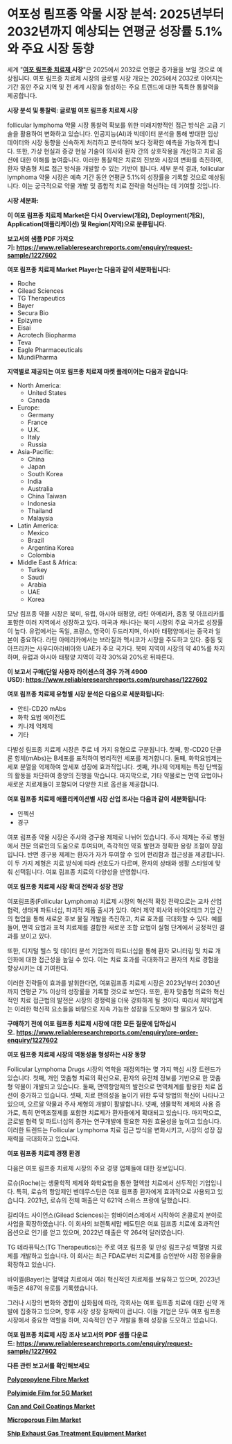 <p><h1>여포성 림프종 약물 시장 분석: 2025년부터 2032년까지 예상되는 연평균 성장률 5.1%와 주요 시장 동향</h1></p><p>세계 "<strong><a href="https://www.reliableresearchreports.com/follicular-lymphoma-drugs-r1227602?utm_campaign=106&utm_medium=8&utm_source=Github&utm_content=ia&utm_term=07012025&utm_id=follicular-lymphoma-drugs">여포 림프종 치료제&nbsp;</a></strong><strong>시장</strong>"은 2025에서 2032로 연평균 증가율을 보일 것으로 예상됩니다. 여포 림프종 치료제 시장의 글로벌 시장 개요는 2025에서 2032로 이어지는 기간 동안 주요 지역 및 전 세계 시장을 형성하는 주요 트렌드에 대한 독특한 통찰력을 제공합니다.</p>
<p><strong>시장 분석 및 통찰력: 글로벌 여포 림프종 치료제 시장</strong></p>
<p><p> follicular lymphoma 약물 시장 통찰력 확보를 위한 미래지향적인 접근 방식은 고급 기술을 활용하여 변화하고 있습니다. 인공지능(AI)과 빅데이터 분석을 통해 방대한 임상 데이터와 시장 동향을 신속하게 처리하고 분석하여 보다 정확한 예측을 가능하게 합니다. 또한, 가상 현실과 증강 현실 기술이 의사와 환자 간의 상호작용을 개선하고 치료 옵션에 대한 이해를 높여줍니다. 이러한 통찰력은 치료의 진보와 시장의 변화를 촉진하여, 환자 맞춤형 치료 접근 방식을 개발할 수 있는 기반이 됩니다. 세부 분석 결과, follicular lymphoma 약물 시장은 예측 기간 동안 연평균 5.1%의 성장률을 기록할 것으로 예상됩니다. 이는 궁극적으로 약물 개발 및 종합적 치료 전략을 혁신하는 데 기여할 것입니다.</p><a href="%7CAUTHORITHY_DOMAIN_URL%7C?utm_campaign=106&utm_medium=8&utm_source=Github&utm_content=ia&utm_term=07012025&utm_id=follicular-lymphoma-drugs"></a></p>
<p><strong>시장 세분화:</strong></p>
<p><strong>이 여포 림프종 치료제 Market은 다시 Overview(개요), Deployment(개요), Application(애플리케이션) 및 Region(지역)으로 분류됩니다.</strong></p>
<p><strong>보고서의 샘플 PDF 가져오기:&nbsp;<a href="https://www.reliableresearchreports.com/enquiry/request-sample/1227602?utm_campaign=106&utm_medium=8&utm_source=Github&utm_content=ia&utm_term=07012025&utm_id=follicular-lymphoma-drugs">https://www.reliableresearchreports.com/enquiry/request-sample/1227602</a></strong><strong></strong></p>
<p><strong>여포 림프종 치료제 Market Player는 다음과 같이 세분화됩니다:</strong></p>
<p><ul><li>Roche</li><li>Gilead Sciences</li><li>TG Therapeutics</li><li>Bayer</li><li>Secura Bio</li><li>Epizyme</li><li>Eisai</li><li>Acrotech Biopharma</li><li>Teva</li><li>Eagle Pharmaceuticals</li><li>MundiPharma</li></ul></p>
<p><strong>지역별로 제공되는 여포 림프종 치료제 마켓 플레이어는 다음과 같습니다:</strong></p>
<p><ul>
    <li>
        North America:
        <ul>
            <li>United States</li>
            <li>Canada</li>
        </ul>
    </li>
    <li>
        Europe:
        <ul>
            <li>Germany</li>
            <li>France</li>
            <li>U.K.</li>
            <li>Italy</li>
            <li>Russia</li>
        </ul>
    </li>
    <li>
        Asia-Pacific:
        <ul>
            <li>China</li>
            <li>Japan</li>
            <li>South Korea</li>
            <li>India</li>
            <li>Australia</li>
            <li>China Taiwan</li>
            <li>Indonesia</li>
            <li>Thailand</li>
            <li>Malaysia</li>
        </ul>
    </li>
    <li>
        Latin America:
        <ul>
            <li>Mexico</li>
            <li>Brazil</li>
            <li>Argentina Korea</li>
            <li>Colombia</li>
        </ul>
    </li>
    <li>
        Middle East & Africa:
        <ul>
            <li>Turkey</li>
            <li>Saudi</li>
            <li>Arabia</li>
            <li>UAE</li>
            <li>Korea</li>
        </ul>
    </li>
    </ul></p>
<p><p>모낭 림프종 약물 시장은 북미, 유럽, 아시아 태평양, 라틴 아메리카, 중동 및 아프리카를 포함한 여러 지역에서 성장하고 있다. 미국과 캐나다는 북미 시장의 주요 국가로 성장률이 높다. 유럽에서는 독일, 프랑스, 영국이 두드러지며, 아시아 태평양에서는 중국과 일본이 중요하다. 라틴 아메리카에서는 브라질과 멕시코가 시장을 주도하고 있다. 중동 및 아프리카는 사우디아라비아와 UAE가 주요 국가다. 북미 지역이 시장의 약 40%를 차지하며, 유럽과 아시아 태평양 지역이 각각 30%와 20%로 뒤따른다.</p></p>
<p><strong>이 보고서 구매(단일 사용자 라이센스의 경우 가격 4900 USD):&nbsp;<a href="https://www.reliableresearchreports.com/purchase/1227602?utm_campaign=106&utm_medium=8&utm_source=Github&utm_content=ia&utm_term=07012025&utm_id=follicular-lymphoma-drugs">https://www.reliableresearchreports.com/purchase/1227602</a></strong></p>
<p><strong>여포 림프종 치료제 유형별 시장 분석은 다음으로 세분화됩니다:</strong></p>
<p><ul><li>안티-CD20 mAbs</li><li>화학 요법 에이전트</li><li>키나제 억제제</li><li>기타</li></ul></p>
<p><p>다발성 림프종 치료제 시장은 주로 네 가지 유형으로 구분됩니다. 첫째, 항-CD20 단클론 항체(mAbs)는 B세포를 표적하여 병리적인 세포를 제거합니다. 둘째, 화학요법제는 세포 분열을 억제하여 암세포 성장에 효과적입니다. 셋째, 키나제 억제제는 특정 단백질의 활동을 차단하여 종양의 진행을 막습니다. 마지막으로, 기타 약물로는 면역 요법이나 새로운 치료제들이 포함되어 다양한 치료 옵션을 제공합니다.</p></p>
<p><strong>여포 림프종 치료제 애플리케이션별 시장 산업 조사는 다음과 같이 세분화됩니다:</strong></p>
<p><ul><li>인젝션</li><li>경구</li></ul></p>
<p><p>여포 림프종 약물 시장은 주사와 경구용 제제로 나뉘어 있습니다. 주사 제제는 주로 병원에서 전문 의료인의 도움으로 투여되며, 즉각적인 약효 발현과 정확한 용량 조절이 장점입니다. 반면 경구용 제제는 환자가 자가 투여할 수 있어 편리함과 접근성을 제공합니다. 이 두 가지 제형은 치료 방식에 따라 선호도가 다르며, 환자의 상태와 생활 스타일에 맞춰 선택됩니다. 여포 림프종 치료의 다양성을 반영합니다.</p></p>
<p><strong>여포 림프종 치료제 시장 확대 전략과 성장 전망</strong></p>
<p><p>여포림프종(Follicular Lymphoma) 치료제 시장의 혁신적 확장 전략으로는 교차 산업 협력, 생태계 파트너십, 파괴적 제품 출시가 있다. 여러 제약 회사와 바이오테크 기업 간의 협업을 통해 새로운 후보 물질 개발을 촉진하고, 치료 효과를 극대화할 수 있다. 예를 들어, 면역 요법과 표적 치료제를 결합한 새로운 조합 요법이 실험 단계에서 긍정적인 결과를 보이고 있다.</p><p>또한, 디지털 헬스 및 데이터 분석 기업과의 파트너십을 통해 환자 모니터링 및 치료 개인화에 대한 접근성을 높일 수 있다. 이는 치료 효과를 극대화하고 환자의 치료 경험을 향상시키는 데 기여한다.</p><p>이러한 전략들이 효과를 발휘한다면, 여포림프종 치료제 시장은 2023년부터 2030년까지 연평균 7% 이상의 성장률을 기록할 것으로 보인다. 또한, 환자 맞춤형 의료와 혁신적인 치료 접근법의 발전은 시장의 경쟁력을 더욱 강화하게 될 것이다. 따라서 제약업계는 이러한 혁신적 요소들을 바탕으로 지속 가능한 성장을 도모해야 할 필요가 있다.</p></p>
<p><strong>구매하기 전에 여포 림프종 치료제 시장에 대한 모든 질문에 답하십시오.&nbsp;<a href="https://www.reliableresearchreports.com/enquiry/pre-order-enquiry/1227602?utm_campaign=106&utm_medium=8&utm_source=Github&utm_content=ia&utm_term=07012025&utm_id=follicular-lymphoma-drugs">https://www.reliableresearchreports.com/enquiry/pre-order-enquiry/1227602</a></strong><strong></strong></p>
<p><strong>여포 림프종 치료제 시장의 역동성을 형성하는 시장 동향</strong></p>
<p><p>Follicular Lymphoma Drugs 시장의 역학을 재정의하는 몇 가지 핵심 시장 트렌드가 있습니다. 첫째, 개인 맞춤형 치료의 확산으로, 환자의 유전체 정보를 기반으로 한 맞춤형 약물이 개발되고 있습니다. 둘째, 면역항암제의 발전으로 면역체계를 활용한 치료 옵션이 증가하고 있습니다. 셋째, 치료 편의성을 높이기 위한 투약 방법의 혁신이 나타나고 있으며, 오르알 약물과 주사 제형의 개발이 활발합니다. 넷째, 생물학적 제제의 사용 증가로, 특히 면역조절제를 포함한 치료제가 환자들에게 확대되고 있습니다. 마지막으로, 글로벌 협력 및 파트너십의 증가는 연구개발에 필요한 자원 효율성을 높이고 있습니다. 이러한 트렌드는 Follicular Lymphoma 치료 접근 방식을 변화시키고, 시장의 성장 잠재력을 극대화하고 있습니다.</p></p>
<p><strong>여포 림프종 치료제 경쟁 환경</strong></p>
<p><p>다음은 여포 림프종 치료제 시장의 주요 경쟁 업체들에 대한 정보입니다. </p><p>로슈(Roche)는 생물학적 제제와 화학요법을 통한 혈액암 치료에서 선두적인 기업입니다. 특히, 로슈의 항암제인 벤데무스틴은 여포 림프종 환자에게 효과적으로 사용되고 있습니다. 2021년, 로슈의 전체 매출은 약 621억 스위스 프랑에 달했습니다.</p><p>길리아드 사이언스(Gilead Sciences)는 항바이러스제에서 시작하여 온콜로지 분야로 사업을 확장하였습니다. 이 회사의 브렌툭세맙 베도틴은 여포 림프종 치료에 효과적인 옵션으로 인기를 얻고 있으며, 2022년 매출은 약 264억 달러였습니다.</p><p>TG 테라퓨틱스(TG Therapeutics)는 주로 여포 림프종 및 만성 림프구성 백혈병 치료제를 개발하고 있습니다. 이 회사는 최근 FDA로부터 치료제를 승인받아 시장 점유율을 확장하고 있습니다. </p><p>바이엘(Bayer)는 혈액암 치료에서 여러 혁신적인 치료제를 보유하고 있으며, 2023년 매출은 487억 유로를 기록했습니다. </p><p>그러나 시장의 변화와 경합이 심화됨에 따라, 각회사는 여포 림프종 치료에 대한 신약 개발에 집중하고 있으며, 향후 시장 성장 잠재력이 큽니다. 이들 기업은 모두 여포 림프종 시장에서 중요한 역할을 하며, 지속적인 연구 개발을 통해 성장을 도모하고 있습니다.</p></p>
<p><strong>여포 림프종 치료제 시장 조사 보고서의 PDF 샘플 다운로드:&nbsp;<a href="https://www.reliableresearchreports.com/enquiry/request-sample/1227602?utm_campaign=106&utm_medium=8&utm_source=Github&utm_content=ia&utm_term=07012025&utm_id=follicular-lymphoma-drugs">https://www.reliableresearchreports.com/enquiry/request-sample/1227602</a></strong></p>
<p><strong></strong></p>
<p><strong></strong></p>
<p><strong></strong></p>
<p><strong></strong></p>
<p><strong>다른 관련 보고서를 확인해보세요</strong></p>
<p><strong><p><a href="https://github.com/ParvinKhatun77/Market-Research-Report-List-1/blob/main/polypropylene-fibre-market.md?utm_campaign=106&utm_medium=8&utm_source=Github&utm_content=ia&utm_term=07012025&utm_id=follicular-lymphoma-drugs">Polypropylene Fibre Market</a></p><p><a href="https://github.com/stephaniwo144/Market-Research-Report-List-1/blob/main/polyimide-film-for-5g-market.md?utm_campaign=106&utm_medium=8&utm_source=Github&utm_content=ia&utm_term=07012025&utm_id=follicular-lymphoma-drugs">Polyimide Film for 5G Market</a></p><p><a href="https://github.com/DixieGrimes/Market-Research-Report-List-1/blob/main/can-and-coil-coatings-market.md?utm_campaign=106&utm_medium=8&utm_source=Github&utm_content=ia&utm_term=07012025&utm_id=follicular-lymphoma-drugs">Can and Coil Coatings Market</a></p><p><a href="https://github.com/abbislposival/Market-Research-Report-List-1/blob/main/microporous-film-market.md?utm_campaign=106&utm_medium=8&utm_source=Github&utm_content=ia&utm_term=07012025&utm_id=follicular-lymphoma-drugs">Microporous Film Market</a></p><p><a href="https://github.com/nathandecarvalho/Market-Research-Report-List-5/blob/main/ship-exhaust-gas-treatment-equipment-market.md?utm_campaign=106&utm_medium=8&utm_source=Github&utm_content=ia&utm_term=07012025&utm_id=follicular-lymphoma-drugs">Ship Exhaust Gas Treatment Equipment Market</a></p></strong></p>